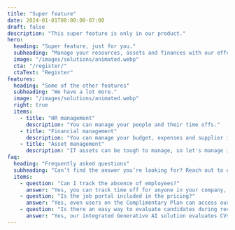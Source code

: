```yaml
---
title: "Super feature"
date: 2024-01-01T08:00:00-07:00
draft: false
description: "This super feature is only in our product."
hero:
  heading: "Super feature, just for you."
  subheading: "Manage your resources, assets and finances with our effortless enterprise tools. Optimize your business efficiency across all operations. Save time and money."
  image: "/images/solutions/animated.webp"
  cta: "/register/"
  ctaText: "Register"
features:
  heading: "Some of the other features"
  subheading: "We have a lot more."
  image: "/images/solutions/animated.webp"
  right: true
  items:
    - title: "HR management"
      description: "You can manage your people and their time offs."
    - title: "Financial management"
      description: "You can manage your budget, expenses and supplier invoices."
    - title: "Asset management"
      description: "IT assets can be tough to manage, so let's manage it."
faq:
  heading: "Frequently asked questions"
  subheading: "Can’t find the answer you’re looking for? Reach out to our customer support team."
  items:
    - question: "Can I track the absence of employees?"
      answer: "Yes, you can track time off for anyone in your company, apply policies, and view balances."
    - question: "Is the job portal included in the pricing?"
      answer: "Yes, even users on the Complimentary Plan can access our public job portal for free."
    - question: "Is there an easy way to evaluate candidates during recruitment?"
      answer: "Yes, our integrated Generative AI solution evaluates CVs against your job description, expected skills, and responsibilities."
---
```

